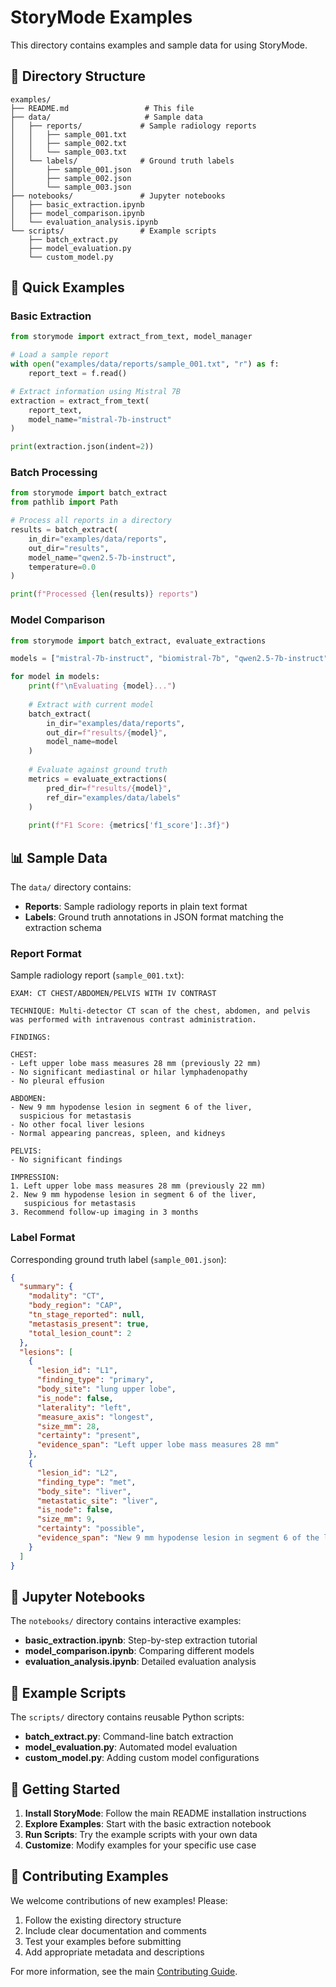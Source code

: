 # StoryMode Examples

This directory contains examples and sample data for using StoryMode.

## 📁 Directory Structure

```
examples/
├── README.md                 # This file
├── data/                     # Sample data
│   ├── reports/             # Sample radiology reports
│   │   ├── sample_001.txt
│   │   ├── sample_002.txt
│   │   └── sample_003.txt
│   └── labels/              # Ground truth labels
│       ├── sample_001.json
│       ├── sample_002.json
│       └── sample_003.json
├── notebooks/               # Jupyter notebooks
│   ├── basic_extraction.ipynb
│   ├── model_comparison.ipynb
│   └── evaluation_analysis.ipynb
└── scripts/                 # Example scripts
    ├── batch_extract.py
    ├── model_evaluation.py
    └── custom_model.py
```

## 🚀 Quick Examples

### Basic Extraction

```python
from storymode import extract_from_text, model_manager

# Load a sample report
with open("examples/data/reports/sample_001.txt", "r") as f:
    report_text = f.read()

# Extract information using Mistral 7B
extraction = extract_from_text(
    report_text, 
    model_name="mistral-7b-instruct"
)

print(extraction.json(indent=2))
```

### Batch Processing

```python
from storymode import batch_extract
from pathlib import Path

# Process all reports in a directory
results = batch_extract(
    in_dir="examples/data/reports",
    out_dir="results",
    model_name="qwen2.5-7b-instruct",
    temperature=0.0
)

print(f"Processed {len(results)} reports")
```

### Model Comparison

```python
from storymode import batch_extract, evaluate_extractions

models = ["mistral-7b-instruct", "biomistral-7b", "qwen2.5-7b-instruct"]

for model in models:
    print(f"\nEvaluating {model}...")
    
    # Extract with current model
    batch_extract(
        in_dir="examples/data/reports",
        out_dir=f"results/{model}",
        model_name=model
    )
    
    # Evaluate against ground truth
    metrics = evaluate_extractions(
        pred_dir=f"results/{model}",
        ref_dir="examples/data/labels"
    )
    
    print(f"F1 Score: {metrics['f1_score']:.3f}")
```

## 📊 Sample Data

The `data/` directory contains:

- **Reports**: Sample radiology reports in plain text format
- **Labels**: Ground truth annotations in JSON format matching the extraction schema

### Report Format

Sample radiology report (`sample_001.txt`):
```
EXAM: CT CHEST/ABDOMEN/PELVIS WITH IV CONTRAST

TECHNIQUE: Multi-detector CT scan of the chest, abdomen, and pelvis 
was performed with intravenous contrast administration.

FINDINGS:

CHEST:
- Left upper lobe mass measures 28 mm (previously 22 mm)
- No significant mediastinal or hilar lymphadenopathy
- No pleural effusion

ABDOMEN:
- New 9 mm hypodense lesion in segment 6 of the liver, 
  suspicious for metastasis
- No other focal liver lesions
- Normal appearing pancreas, spleen, and kidneys

PELVIS:
- No significant findings

IMPRESSION:
1. Left upper lobe mass measures 28 mm (previously 22 mm)
2. New 9 mm hypodense lesion in segment 6 of the liver, 
   suspicious for metastasis
3. Recommend follow-up imaging in 3 months
```

### Label Format

Corresponding ground truth label (`sample_001.json`):
```json
{
  "summary": {
    "modality": "CT",
    "body_region": "CAP",
    "tn_stage_reported": null,
    "metastasis_present": true,
    "total_lesion_count": 2
  },
  "lesions": [
    {
      "lesion_id": "L1",
      "finding_type": "primary",
      "body_site": "lung upper lobe",
      "is_node": false,
      "laterality": "left",
      "measure_axis": "longest",
      "size_mm": 28,
      "certainty": "present",
      "evidence_span": "Left upper lobe mass measures 28 mm"
    },
    {
      "lesion_id": "L2",
      "finding_type": "met",
      "body_site": "liver",
      "metastatic_site": "liver",
      "is_node": false,
      "size_mm": 9,
      "certainty": "possible",
      "evidence_span": "New 9 mm hypodense lesion in segment 6 of the liver, suspicious for metastasis"
    }
  ]
}
```

## 📓 Jupyter Notebooks

The `notebooks/` directory contains interactive examples:

- **basic_extraction.ipynb**: Step-by-step extraction tutorial
- **model_comparison.ipynb**: Comparing different models
- **evaluation_analysis.ipynb**: Detailed evaluation analysis

## 🔧 Example Scripts

The `scripts/` directory contains reusable Python scripts:

- **batch_extract.py**: Command-line batch extraction
- **model_evaluation.py**: Automated model evaluation
- **custom_model.py**: Adding custom model configurations

## 🎯 Getting Started

1. **Install StoryMode**: Follow the main README installation instructions
2. **Explore Examples**: Start with the basic extraction notebook
3. **Run Scripts**: Try the example scripts with your own data
4. **Customize**: Modify examples for your specific use case

## 🤝 Contributing Examples

We welcome contributions of new examples! Please:

1. Follow the existing directory structure
2. Include clear documentation and comments
3. Test your examples before submitting
4. Add appropriate metadata and descriptions

For more information, see the main [Contributing Guide](../docs/contributing.md).

